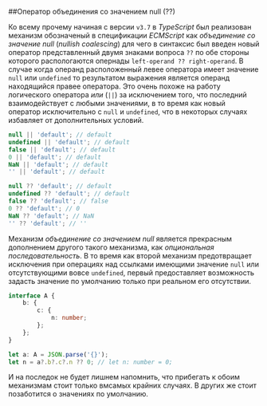 ##Оператор объединения со значением null (??)

Ко всему прочему начиная с версии `v3.7` в _TypeScript_ был реализован механизм обозначеный в спецификации _ECMScript_ как _объединение со значение null_ (_nullish coalescing_) для чего в синтаксис был введен новый оператор представленный двумя знаками вопроса `??` по обе стороны которого распологаются опернады `left-operand ?? right-operand`. В случае когда операнд расположенный левее оператора имеет значение `null` или `undefined` то результатом выражения является операнд находящийся правее оператора. Это очень похоже на работу логического оператора _или_ (`||`) за исключением того, что последний взаимодействует с любыми значениями, в то время как новый оператор исключительно с `null` и `undefined`, что в некоторых случаях избавляет от дополнительных условий.

```typescript
null || 'default'; // default
undefined || 'default'; // default
false || 'default'; // default
0 || 'default'; // default
NaN || 'default'; // default
'' || 'default'; // default

null ?? 'default'; // default
undefined ?? 'default'; // default
false ?? 'default'; // false
0 ?? 'default'; // 0
NaN ?? 'default'; // NaN
'' ?? 'default'; // ''
```

Механизм _объединение со значением null_ является прекрасным дополнением другого такого механизма, как _опциональная последовательность_. В то время как второй механизм предотвращает исключения при операциях над ссылками имеющими значение `null` или отсутствующими вовсе `undefined`, первый предоставляет возможность задасть значение по умолчанию только при реальном его отсутствии.

```typescript
interface A {
    b: {
        c: {
            n: number;
        };
    };
}

let a: A = JSON.parse('{}');
let n = a?.b?.c?.n ?? 0; // let n: number = 0;
```

И на последок не будет лишнем напомнить, что прибегать к обоим механизмам стоит только вмсамых крайних случаях. В других же стоит позаботится о значениях по умолчанию.
